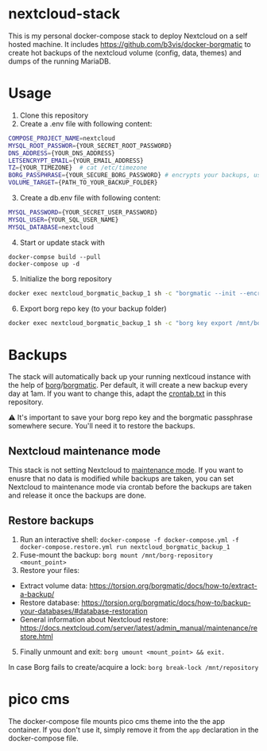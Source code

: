 # nextcloud-stack
This is my personal docker-compose stack to deploy Nextcloud on a self hosted machine. It includes https://github.com/b3vis/docker-borgmatic to create hot backups of the nextcloud volume (config, data, themes) and dumps of the running MariaDB.
# Usage
1. Clone this repository
2. Create a .env file with following content:
```bash
COMPOSE_PROJECT_NAME=nextcloud
MYSQL_ROOT_PASSWOR={YOUR_SECRET_ROOT_PASSWORD}
DNS_ADDRESS={YOUR_DNS_ADDRESS}
LETSENCRYPT_EMAIL={YOUR_EMAIL_ADDRESS}
TZ={YOUR_TIMEZONE}  # cat /etc/timezone
BORG_PASSPHRASE={YOUR_SECURE_BORG_PASSWORD} # encrypts your backups, useful to upload the archive to services like AWS Glacier
VOLUME_TARGET={PATH_TO_YOUR_BACKUP_FOLDER}
```
3. Create a db.env file with following content:
```bash
MYSQL_PASSWORD={YOUR_SECRET_USER_PASSWORD}
MYSQL_USER={YOUR_SQL_USER_NAME}
MYSQL_DATABASE=nextcloud
```
4. Start or update stack with 
```
docker-compse build --pull
docker-compose up -d
```
5. Initialize the borg repository
```bash
docker exec nextcloud_borgmatic_backup_1 sh -c "borgmatic --init --encryption repokey-blake2"
```
6. Export borg repo key (to your backup folder)
```bash
docker exec nextcloud_borgmatic_backup_1 sh -c "borg key export /mnt/borg-repository /mnt/borg-repository/key-export.txt"
```
# Backups
The stack will automatically back up your running nextlcoud instance with the help of [borg](https://borgbackup.readthedocs.io/en/stable/index.html)/[borgmatic](https://torsion.org/borgmatic/). Per default, it will create a new backup every day at 1am. If you want to change this, adapt the [crontab.txt](https://github.com/fezu54/nextcloud-stack/blob/main/backup/borgmatic.d/crontab.txt) in this repository.

⚠️ It's important to save your borg repo key and the borgmatic passphrase somewhere secure. You'll need it to restore the backups.
## Nextcloud maintenance mode
This stack is not setting Nextcloud to [maintenance mode](https://docs.nextcloud.com/server/latest/admin_manual/maintenance/backup.html#maintenance-mode). If you want to enusre that no data is modified while backups are taken, you can set Nextcloud to maintenance mode via crontab before the backups are taken and release it once the backups are done.
## Restore backups
1. Run an interactive shell: `docker-compose -f docker-compose.yml -f docker-compose.restore.yml run nextcloud_borgmatic_backup_1`
2. Fuse-mount the backup: `borg mount /mnt/borg-repository <mount_point>`
3. Restore your files:
* Extract volume data: https://torsion.org/borgmatic/docs/how-to/extract-a-backup/
* Restore database: https://torsion.org/borgmatic/docs/how-to/backup-your-databases/#database-restoration
* General information about Nextcloud restore: https://docs.nextcloud.com/server/latest/admin_manual/maintenance/restore.html
5. Finally unmount and exit: `borg umount <mount_point> && exit.`

In case Borg fails to create/acquire a lock: `borg break-lock /mnt/repository`

# pico cms
The docker-compose file mounts pico cms theme into the the app container. If you don't use it, simply remove it from the `app` declaration in the docker-compose file.
